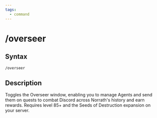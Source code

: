 ```yaml
---
tags:
  - command
---
```


# /overseer

## Syntax

<!--cmd-syntax-start-->
```eqcommand
/overseer
```
<!--cmd-syntax-end-->

## Description

<!--cmd-desc-start-->
Toggles the Overseer window, enabling you to manage Agents and send them on quests to combat Discord across Norrath's history and earn rewards. Requires level 85+ and the Seeds of Destruction expansion on your server.
<!--cmd-desc-end-->